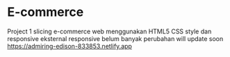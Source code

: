 # E-commerce

Project 1 slicing e-commerce web
menggunakan HTML5
CSS style dan responsive eksternal
responsive belum banyak perubahan
will update soon
https://admiring-edison-833853.netlify.app
